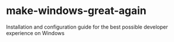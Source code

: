 # make-windows-great-again
Installation and configuration guide for the best possible developer experience on Windows
